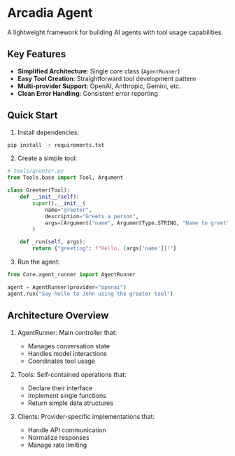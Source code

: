 # Arcadia Agent

A lightweight framework for building AI agents with tool usage capabilities.

## Key Features

- **Simplified Architecture**: Single core class (`AgentRunner`)
- **Easy Tool Creation**: Straightforward tool development pattern
- **Multi-provider Support**: OpenAI, Anthropic, Gemini, etc.
- **Clean Error Handling**: Consistent error reporting

## Quick Start

1. Install dependencies:

```bash
pip install -r requirements.txt
```

2. Create a simple tool:

```python
# tools/greeter.py
from Tools.base import Tool, Argument

class Greeter(Tool):
    def __init__(self):
        super().__init__(
            name="greeter",
            description="Greets a person",
            args=[Argument("name", ArgumentType.STRING, "Name to greet")]
        )

    def _run(self, args):
        return {"greeting": f"Hello, {args['name']}!"}
```

3. Run the agent:
```python
from Core.agent_runner import AgentRunner

agent = AgentRunner(provider="openai")
agent.run("Say hello to John using the greeter tool")
```


## Architecture Overview

1. AgentRunner: Main controller that:
    - Manages conversation state
    - Handles model interactions
    - Coordinates tool usage

2. Tools: Self-contained operations that:
    - Declare their interface
    - Implement single functions
    - Return simple data structures

3. Clients: Provider-specific implementations that:
    - Handle API communication
    - Normalize responses
    - Manage rate limiting
